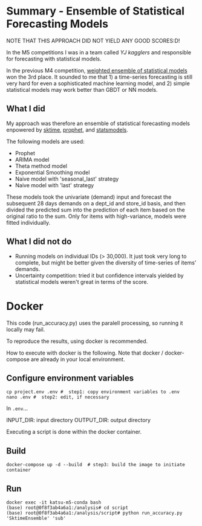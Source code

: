 # Summary - Ensemble of Statistical Forecasting Models
NOTE THAT THIS APPROACH DID NOT YIELD ANY GOOD SCORES:D!

In the M5 competitions I was in a team called *YJ kagglers* and responsible for forecasting with statistical models.

In the previous M4 competition, [weighted ensemble of statistical models](https://www.sciencedirect.com/science/article/pii/S0169207019301190) won the 3rd place. It sounded to me that 1) a time-series forecasting is still very hard for even a sophisticated machine learning model, and 2) simple statistical models may work better than GBDT or NN models.

## What I did

My approach was therefore an ensemble of statistical forecasting models enpowered by [sktime](https://github.com/alan-turing-institute/sktime), [prophet](https://facebook.github.io/prophet/), and [statsmodels](https://github.com/statsmodels/statsmodels).

The following models are used:

- Prophet
- ARIMA model
- Theta method model
- Exponential Smoothing model
- Naive model with 'seasonal_last' strategy
- Naive model with 'last' strategy


These models took the univariate (demand) input and forecast the subsequent 28 days demands on a dept_id and store_id basis, and then divided the predicted sum into the prediction of each item based on the original ratio to the sum. Only for items with high-variance, models were fitted individually. 

## What I did not do

- Running models on individual IDs (> 30,000). It just took very long to complete, but might be better given the diversity of time-series of items' demands.
- Uncertainty competition: tried it but confidence intervals yielded by statistical models weren't great in terms of the score. 

# Docker
This code (run_accuracy.py) uses the paralell processing, so running it locally may fail.

To reproduce the results, using docker is recommended.

How to execute with docker is the following. Note that docker / docker-compose are already in your local environment.

## Configure environment variables

```
cp project.env .env #  step1: copy environment variables to .env
nano .env #  step2: edit, if necessary
```

In ```.env```...

INPUT_DIR: input directory
OUTPUT_DIR: output directory

Executing a script is done within the docker container.

## Build

```
docker-compose up -d --build  # step3: build the image to initiate container
```

## Run

```
docker exec -it katsu-m5-conda bash
(base) root@0f8f3ab4a6a1:/analysis# cd script
(base) root@0f8f3ab4a6a1:/analysis/script# python run_accuracy.py 'SktimeEnsemble' 'sub'
```